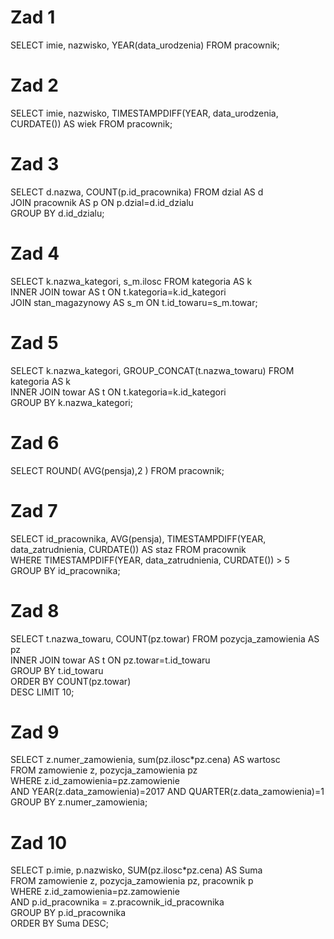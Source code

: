 # Zad 1
SELECT imie, nazwisko, YEAR(data_urodzenia) FROM pracownik;  

# Zad 2
SELECT imie, nazwisko, TIMESTAMPDIFF(YEAR, data_urodzenia, CURDATE()) AS wiek FROM pracownik;  

# Zad 3
SELECT d.nazwa, COUNT(p.id_pracownika) FROM dzial AS d  
JOIN pracownik AS p ON p.dzial=d.id_dzialu  
GROUP BY d.id_dzialu;  

# Zad 4
SELECT k.nazwa_kategori, s_m.ilosc FROM kategoria AS k  
INNER JOIN towar AS t ON t.kategoria=k.id_kategori  
JOIN stan_magazynowy AS s_m ON t.id_towaru=s_m.towar;  

# Zad 5
SELECT k.nazwa_kategori, GROUP_CONCAT(t.nazwa_towaru) FROM kategoria AS k  
INNER JOIN towar AS t ON t.kategoria=k.id_kategori    
GROUP BY k.nazwa_kategori;  

# Zad 6
SELECT ROUND( AVG(pensja),2 ) FROM pracownik;  

# Zad 7
SELECT id_pracownika, AVG(pensja), TIMESTAMPDIFF(YEAR, data_zatrudnienia, CURDATE()) AS staz FROM pracownik  
WHERE TIMESTAMPDIFF(YEAR, data_zatrudnienia, CURDATE()) > 5  
GROUP BY id_pracownika;  

# Zad 8 
SELECT t.nazwa_towaru, COUNT(pz.towar) FROM pozycja_zamowienia AS pz  
INNER JOIN towar AS t ON pz.towar=t.id_towaru   
GROUP BY t.id_towaru   
ORDER BY COUNT(pz.towar)  
DESC LIMIT 10;  

# Zad 9
SELECT z.numer_zamowienia, sum(pz.ilosc*pz.cena) AS wartosc   
FROM zamowienie z, pozycja_zamowienia pz  
WHERE z.id_zamowienia=pz.zamowienie  
AND YEAR(z.data_zamowienia)=2017 AND QUARTER(z.data_zamowienia)=1  
GROUP BY z.numer_zamowienia;  

# Zad 10
SELECT p.imie, p.nazwisko, SUM(pz.ilosc*pz.cena) AS Suma  
FROM zamowienie z, pozycja_zamowienia pz, pracownik p  
WHERE z.id_zamowienia=pz.zamowienie  
AND p.id_pracownika = z.pracownik_id_pracownika  
GROUP BY p.id_pracownika  
ORDER BY Suma DESC;  